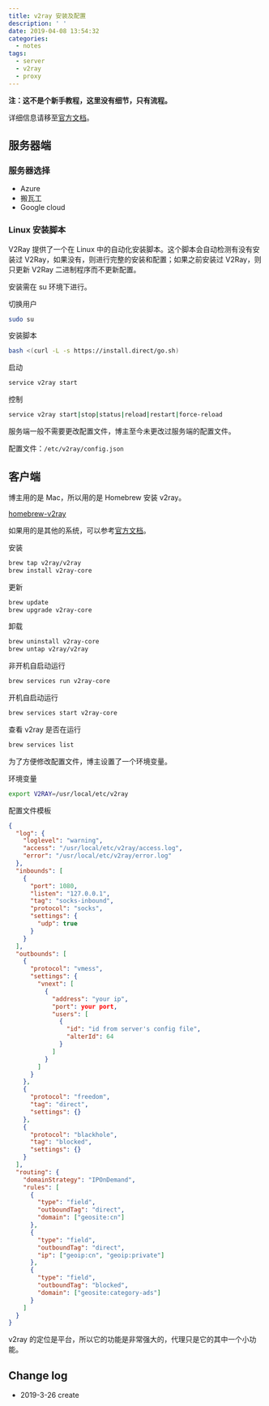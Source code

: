 ```yaml
---
title: v2ray 安装及配置
description: ' '
date: 2019-04-08 13:54:32
categories:
  - notes
tags:
  - server
  - v2ray
  - proxy
---
```


**注：这不是个新手教程，这里没有细节，只有流程。**

详细信息请移至[官方文档](https://www.v2ray.com)。

## 服务器端

### 服务器选择

- Azure
- 搬瓦工
- Google cloud

### Linux 安装脚本

V2Ray 提供了一个在 Linux 中的自动化安装脚本。这个脚本会自动检测有没有安装过 V2Ray，如果没有，则进行完整的安装和配置；如果之前安装过 V2Ray，则只更新 V2Ray 二进制程序而不更新配置。

安装需在 su 环境下进行。

切换用户

```bash
sudo su
```

安装脚本

```bash
bash <(curl -L -s https://install.direct/go.sh)
```

启动

```bash
service v2ray start
```

控制

```bash
service v2ray start|stop|status|reload|restart|force-reload
```

服务端一般不需要更改配置文件，博主至今未更改过服务端的配置文件。

配置文件：`/etc/v2ray/config.json`

## 客户端

博主用的是 Mac，所以用的是 Homebrew 安装 v2ray。

[homebrew-v2ray](https://github.com/v2ray/homebrew-v2ray)

如果用的是其他的系统，可以参考[官方文档](https://www.v2ray.com/chapter_00/install.html)。

安装

```bash
brew tap v2ray/v2ray
brew install v2ray-core
```

更新

```bash
brew update
brew upgrade v2ray-core
```

卸载

```bash
brew uninstall v2ray-core
brew untap v2ray/v2ray
```

非开机自启动运行

```bash
brew services run v2ray-core
```

开机自启动运行

```bash
brew services start v2ray-core
```

查看 v2ray 是否在运行

```bash
brew services list
```

为了方便修改配置文件，博主设置了一个环境变量。

环境变量

```bash
export V2RAY=/usr/local/etc/v2ray
```

配置文件模板

```json
{
  "log": {
    "loglevel": "warning",
    "access": "/usr/local/etc/v2ray/access.log",
    "error": "/usr/local/etc/v2ray/error.log"
  },
  "inbounds": [
    {
      "port": 1080,
      "listen": "127.0.0.1",
      "tag": "socks-inbound",
      "protocol": "socks",
      "settings": {
        "udp": true
      }
    }
  ],
  "outbounds": [
    {
      "protocol": "vmess",
      "settings": {
        "vnext": [
          {
            "address": "your ip",
            "port": your port,
            "users": [
              {
                "id": "id from server's config file",
                "alterId": 64
              }
            ]
          }
        ]
      }
    },
    {
      "protocol": "freedom",
      "tag": "direct",
      "settings": {}
    },
    {
      "protocol": "blackhole",
      "tag": "blocked",
      "settings": {}
    }
  ],
  "routing": {
    "domainStrategy": "IPOnDemand",
    "rules": [
      {
        "type": "field",
        "outboundTag": "direct",
        "domain": ["geosite:cn"]
      },
      {
        "type": "field",
        "outboundTag": "direct",
        "ip": ["geoip:cn", "geoip:private"]
      },
      {
        "type": "field",
        "outboundTag": "blocked",
        "domain": ["geosite:category-ads"]
      }
    ]
  }
}
```

v2ray 的定位是平台，所以它的功能是非常强大的，代理只是它的其中一个小功能。

## Change log

- 2019-3-26 create
